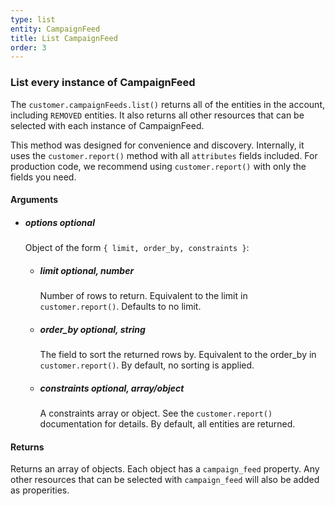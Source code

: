 ```yaml
---
type: list
entity: CampaignFeed 
title: List CampaignFeed 
order: 3
---
```


### List every instance of CampaignFeed 


The `customer.campaignFeeds.list()` returns all of the entities in the account, including `REMOVED` entities. It also returns all other resources that can be selected with each instance of CampaignFeed.

This method was designed for convenience and discovery. Internally, it uses the `customer.report()` method with all `attributes` fields included. For production code, we recommend using `customer.report()` with only the fields you need.


#### Arguments

- ##### options *optional*
    Object of the form `{ limit, order_by, constraints }`:
    - ##### limit *optional, number*
        Number of rows to return. Equivalent to the limit in `customer.report()`. Defaults to no limit.
    - ##### order_by *optional, string*
        The field to sort the returned rows by. Equivalent to the order_by in `customer.report()`. By default, no sorting is applied.
    - ##### constraints *optional, array/object*
        A constraints array or object. See the `customer.report()` documentation for details. By default, all entities are returned.


#### Returns

Returns an array of objects.
Each object has a `campaign_feed` property. Any other resources that can be selected with `campaign_feed` will also be added as properities.
